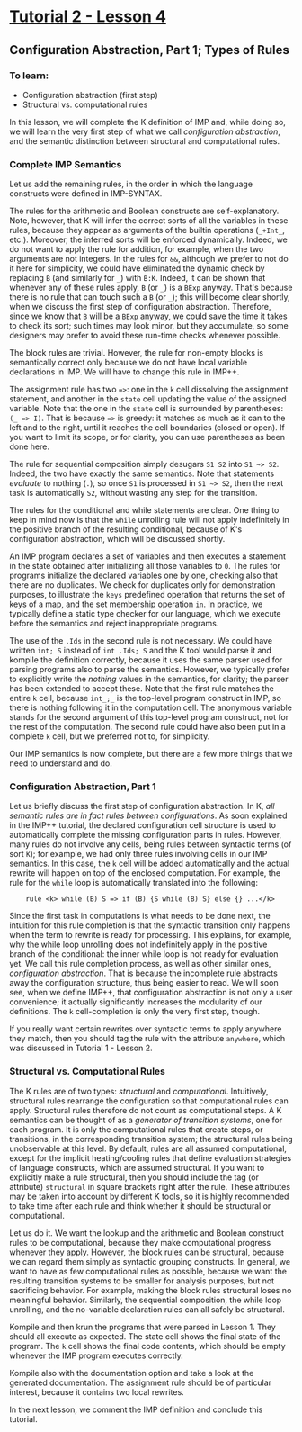 # [Tutorial 2 - Lesson 4](https://www.youtube.com/watch?v=fR2VEfGHtho)
## Configuration Abstraction, Part 1; Types of Rules

### To learn:
* Configuration abstraction (first step)
* Structural vs. computational rules

In this lesson, we will complete the K definition of IMP and, while doing so, we will learn the very first step of what we call *configuration abstraction*, and the semantic distinction between structural and computational rules.


### Complete IMP Semantics
Let us add the remaining rules, in the order in which the language constructs were defined in IMP-SYNTAX.

The rules for the arithmetic and Boolean constructs are self-explanatory.  Note, however, that K will infer the correct sorts of all the variables in these rules, because they appear as arguments of the builtin operations (`_+Int_`, etc.).  Moreover, the inferred sorts will be enforced dynamically.  Indeed, we do not want to apply the rule for addition, for example, when the two arguments are not integers.  In the rules for `&&`, although we prefer to not do it here for simplicity, we could have eliminated the dynamic check by replacing `B` (and similarly for `_`) with `B:K`.  Indeed, it can be shown that whenever any of these rules apply, `B` (or `_`) is a `BExp` anyway.  That's because there is no rule that can touch such a `B` (or `_`); this will become clear shortly, when we discuss the first step of configuration abstraction.  Therefore, since we know that `B` will be a `BExp` anyway, we could save the time it takes to check its sort; such times may look minor, but they accumulate, so some designers may prefer to avoid these run-time checks whenever possible.

The block rules are trivial.  However, the rule for non-empty blocks is semantically correct only because we do not have local variable declarations in IMP.  We will have to change this rule in IMP++.

The assignment rule has two `=>`: one in the `k` cell dissolving the assignment statement, and another in the `state` cell updating the value of the assigned variable.  Note that the one in the `state` cell is surrounded by parentheses: `(_ => I)`.  That is because `=>` is greedy: it matches as much as it can to the left and to the right, until it reaches the cell boundaries (closed or open).  If you want to limit its scope, or for clarity, you can use parentheses as been done here.

The rule for sequential composition simply desugars `S1 S2` into `S1 ~> S2`.  Indeed, the two have exactly the same semantics.  Note that statements *evaluate* to nothing (`.`), so once `S1` is processed in `S1 ~> S2`, then the next task is automatically `S2`, without wasting any step for the transition.

The rules for the conditional and while statements are clear.  One thing to keep in mind now is that the `while` unrolling rule will not apply indefinitely in the positive branch of the resulting conditional, because of K's configuration abstraction, which will be discussed shortly.

An IMP program declares a set of variables and then executes a statement in the state obtained after initializing all those variables to `0`.  The rules for programs initialize the declared variables one by one, checking also that there are no duplicates.  We check for duplicates only for demonstration purposes, to illustrate the `keys` predefined operation that returns the set of keys of a map, and the set membership operation `in`.  In practice, we typically define a static type checker for our language, which we execute before the semantics and reject inappropriate programs.

The use of the `.Ids` in the second rule is not necessary.  We could have written `int; S` instead of `int .Ids; S` and the K tool would parse it and kompile the definition correctly, because it uses the same parser used for parsing programs also to parse the semantics.  However, we typically prefer to explicitly write the *nothing* values in the semantics, for clarity; the parser has been extended to accept these.  Note that the first rule matches the entire `k` cell, because `int_;_` is the top-level program construct in IMP, so there is nothing following it in the computation cell.  The anonymous variable stands for the second argument of this top-level program construct, not for the rest of the computation.  The second rule could have also been put in a complete `k` cell, but we preferred not to, for simplicity.

Our IMP semantics is now complete, but there are a few more things that we need to understand and do.


### Configuration Abstraction, Part 1
Let us briefly discuss the first step of configuration abstraction.  In K, *all semantic rules are in fact rules between configurations*.  As soon explained in the IMP++ tutorial, the declared configuration cell structure is used to automatically complete the missing configuration parts in rules.  However, many rules do not involve any cells, being rules between syntactic terms (of sort `K`); for example, we had only three rules involving cells in our IMP semantics.  In this case, the `k` cell will be added automatically and the actual rewrite will happen on top of the enclosed computation.  For example, the rule for the `while` loop is automatically translated into the following:
```
	rule <k> while (B) S => if (B) {S while (B) S} else {} ...</k>
```

Since the first task in computations is what needs to be done next, the intuition for this rule completion is that the syntactic transition only happens when the term to rewrite is ready for processing.  This explains, for example, why the while loop unrolling does not indefinitely apply in the positive branch of the conditional: the inner while loop is not ready for evaluation yet.  We call this rule completion process, as well as other similar ones, *configuration abstraction*.  That is because the incomplete rule abstracts away the configuration structure, thus being easier to read.  We will soon see, when we define IMP++, that configuration abstraction is not only a user convenience; it actually significantly increases the modularity of our definitions.  The `k` cell-completion is only the very first step, though.

If you really want certain rewrites over syntactic terms to apply anywhere they match, then you should tag the rule with the attribute `anywhere`, which was discussed in Tutorial 1 - Lesson 2.


### Structural vs. Computational Rules
The K rules are of two types: *structural* and *computational*.  Intuitively, structural rules rearrange the configuration so that computational rules can apply.  Structural rules therefore do not count as computational steps.  A K semantics can be thought of as a *generator of transition systems*, one for each program.  It is only the computational rules that create steps, or transitions, in the corresponding transition system; the structural rules being unobservable at this level.  By default, rules are all assumed computational, except for the implicit heating/cooling rules that define evaluation strategies of language constructs, which are assumed structural.  If you want to explicitly make a rule structural, then you should include the tag (or attribute) `structural` in square brackets right after the rule.  These attributes may be taken into account by different K tools, so it is highly recommended to take time after each rule and think whether it should be structural or computational.

Let us do it.  We want the lookup and the arithmetic and Boolean construct rules to be computational, because they make computational progress whenever they apply.  However, the block rules can be structural, because we can regard them simply as syntactic grouping constructs.  In general, we want to have as few computational rules as possible, because we want the resulting transition systems to be smaller for analysis purposes, but not sacrificing behavior.  For example, making the block rules structural loses no meaningful behavior.  Similarly, the sequential composition, the while loop unrolling, and the no-variable declaration rules can all safely be structural.

Kompile and then krun the programs that were parsed in Lesson 1.  They should all execute as expected.  The state cell shows the final state of the program.  The `k` cell shows the final code contents, which should be empty whenever the IMP program executes correctly.

Kompile also with the documentation option and take a look at the generated documentation.  The assignment rule should be of particular interest, because it contains two local rewrites.

In the next lesson, we comment the IMP definition and conclude this tutorial.

